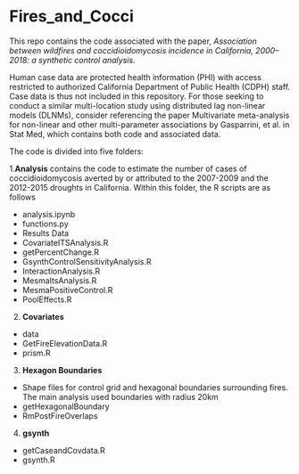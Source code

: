 # Fires_and_Cocci

This repo contains the code associated with the paper, *Association between wildfires and coccidioidomycosis incidence in California, 2000–2018: a synthetic control analysis*.

Human case data are protected health information (PHI) with access restricted to authorized California Department of Public Health (CDPH) staff. Case data is thus not included in this repository. For those seeking to conduct a similar multi-location study using distributed lag non-linear models (DLNMs), consider referencing the paper Multivariate meta-analysis for non-linear and other multi-parameter associations by Gasparrini, et al. in Stat Med, which contains both code and associated data.

The code is divided into five folders:

1.**Analysis** contains the code to estimate the number of cases of coccidioidomycosis averted by or attributed to the 2007-2009 and the 2012-2015 droughts in California. Within this folder, the R scripts are as follows
* analysis.ipynb
* functions.py
* Results Data
* CovariateITSAnalysis.R
* getPercentChange.R
* GsynthControlSensitivityAnalysis.R
* InteractionAnalysis.R
* MesmaItsAnalysis.R
* MesmaPositiveControl.R
* PoolEffects.R

2. **Covariates**
* data 
* GetFireElevationData.R
* prism.R

3. **Hexagon Boundaries**
* Shape files for control grid and hexagonal boundaries surrounding fires. The main analysis used boundaries with radius 20km
* getHexagonalBoundary
* RmPostFireOverlaps

4. **gsynth**
* getCaseandCovdata.R
* gsynth.R